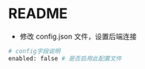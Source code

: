 <!--
 * @Author: jackning 270580156@qq.com
 * @Date: 2024-07-03 18:36:01
 * @LastEditors: jackning 270580156@qq.com
 * @LastEditTime: 2024-08-21 11:50:46
 * @Description: bytedesk.com https://github.com/Bytedesk/bytedesk
 *   Please be aware of the BSL license restrictions before installing Bytedesk IM – 
 *  selling, reselling, or hosting Bytedesk IM as a service is a breach of the terms and automatically terminates your rights under the license. 
 *  仅支持企业内部员工自用，严禁私自用于销售、二次销售或者部署SaaS方式销售 
 *  Business Source License 1.1: https://github.com/Bytedesk/bytedesk/blob/main/LICENSE 
 *  contact: 270580156@qq.com 
 *  技术/商务联系：270580156@qq.com
 * Copyright (c) 2024 by bytedesk.com, All Rights Reserved. 
-->
# README

- 修改 config.json 文件，设置后端连接

```bash
# config字段说明
enabled: false # 是否启用此配置文件

```
